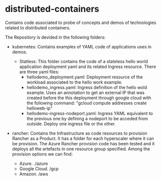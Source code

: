 # distributed-containers
Contains code associated to probe of concepts and demos of technologies related to distributed containers. 

The Repository is devided in the following folders:

- kubernetes:
  Contains examples of YAML code of applications uses in demos.

  - Statless:
     This folder contains the code of a stateless hello world application deployment yaml and its related Ingress resource. 
     There are three yaml files:
     - hellodemo_deployment.yaml: Deployment resource of the workload associated to the hello work example.
     - hellodemo_ingress.yaml: Ingress definition of the hello wold example. Uses an annotation to get an external IP that was created before the 
                               this deployment through google cloud with the following command: "gcloud compute addresses create helloweb-ip"
     - hellodemo-ingress-nodeport.yaml: Ingress YAML equivalent to the previous one by defining a nodeport to be acceded from outside.
                                        Deploy one ingress file or the other.  

- rancher:
  Contains the Infrastructure as code resources to provision Rancher as a Product.  It has a folder for each hyperscaler where it can be provision.
  The Azure Rancher provision code has been tested and it deploys all the artefacts in one resource group specified. Among the provision options
  we can find:
  - Azure. ./azure
  - Google Cloud. /gcp
  - Amazon. /aws
  